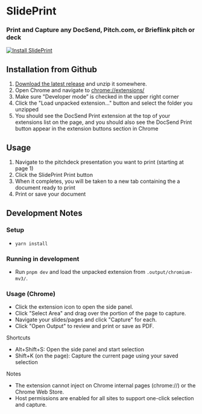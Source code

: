 # SlidePrint

### Print and Capture any DocSend, Pitch.com, or Brieflink pitch or deck

<a href="https://chrome.google.com/webstore/detail/slideprint/gjflplfighngkllkdlpggcplnbjpjodc"><img src="https://user-images.githubusercontent.com/585534/107280622-91a8ea80-6a26-11eb-8d07-77c548b28665.png" alt="Install SlidePrint"></a>

## Installation from Github

1. [Download the latest release](https://github.com/mdp/SlidePrint/releases) and unzip it somewhere.
1. Open Chrome and navigate to [chrome://extensions/](chrome://extensions/)
1. Make sure "Developer mode” is checked in the upper right corner
1. Click the "Load unpacked extension..." button and select the folder you unzipped
1. You should see the DocSend Print extension at the top of your extensions list on the page, and you should also see the DocSend Print button appear in the extension buttons section in Chrome

## Usage

1. Navigate to the pitchdeck presentation you want to print (starting at page 1)
1. Click the SlidePrint Print button
1. When it completes, you will be taken to a new tab containing the a document ready to print
1. Print or save your document

## Development Notes

### Setup

- `yarn install`

### Running in development

- Run `pnpm dev` and load the unpacked extension from `.output/chromium-mv3/`.

### Usage (Chrome)

- Click the extension icon to open the side panel.
- Click "Select Area" and drag over the portion of the page to capture.
- Navigate your slides/pages and click "Capture" for each.
- Click "Open Output" to review and print or save as PDF.

Shortcuts
- Alt+Shift+S: Open the side panel and start selection
- Shift+K (on the page): Capture the current page using your saved selection

Notes
- The extension cannot inject on Chrome internal pages (chrome://) or the Chrome Web Store.
- Host permissions are enabled for all sites to support one-click selection and capture.
